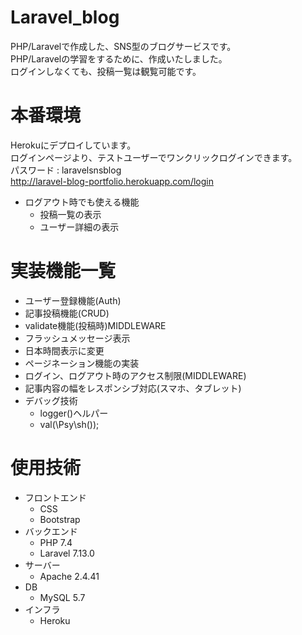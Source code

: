 
# Laravel_blog

PHP/Laravelで作成した、SNS型のブログサービスです。  
PHP/Laravelの学習をするために、作成いたしました。  
ログインしなくても、投稿一覧は観覧可能です。  

# 本番環境
 
Herokuにデプロイしています。  
ログインページより、テストユーザーでワンクリックログインできます。  
パスワード :  laravelsnsblog  
http://laravel-blog-portfolio.herokuapp.com/login  

* ログアウト時でも使える機能
  -  投稿一覧の表示
  -  ユーザー詳細の表示

# 実装機能一覧

* ユーザー登録機能(Auth)
* 記事投稿機能(CRUD)
* validate機能(投稿時)MIDDLEWARE
* フラッシュメッセージ表示
* 日本時間表示に変更
* ページネーション機能の実装
* ログイン、ログアウト時のアクセス制限(MIDDLEWARE)
* 記事内容の幅をレスポンシブ対応(スマホ、タブレット)
* デバッグ技術
  -  logger()ヘルパー
  -  val(\Psy\sh());

# 使用技術
 
* フロントエンド
  - CSS
  - Bootstrap
* バックエンド
  - PHP 7.4
  - Laravel 7.13.0
* サーバー
  - Apache 2.4.41
* DB
  - MySQL 5.7
* インフラ
  - Heroku

